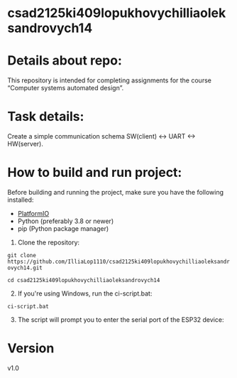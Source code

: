 # csad2125ki409lopukhovychilliaoleksandrovych14

# Details about repo:
This repository is intended for completing assignments for the course “Computer systems automated design”.

# Task details:
Create a simple communication schema SW(client) <-> UART <-> HW(server).

# How to build and run project:
Before building and running the project, make sure you have the following installed:

- [PlatformIO](https://platformio.org/install)
- Python (preferably 3.8 or newer)
- pip (Python package manager)

1. Clone the repository:

```git clone https://github.com/IlliaLop1110/csad2125ki409lopukhovychilliaoleksandrovych14.git```

```cd csad2125ki409lopukhovychilliaoleksandrovych14```

2. If you're using Windows, run the ci-script.bat:

```ci-script.bat```

3. The script will prompt you to enter the serial port of the ESP32 device:

# Version
v1.0